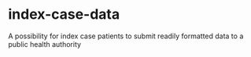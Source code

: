 # index-case-data
A possibility for index case patients to submit readily formatted data to a public health authority
